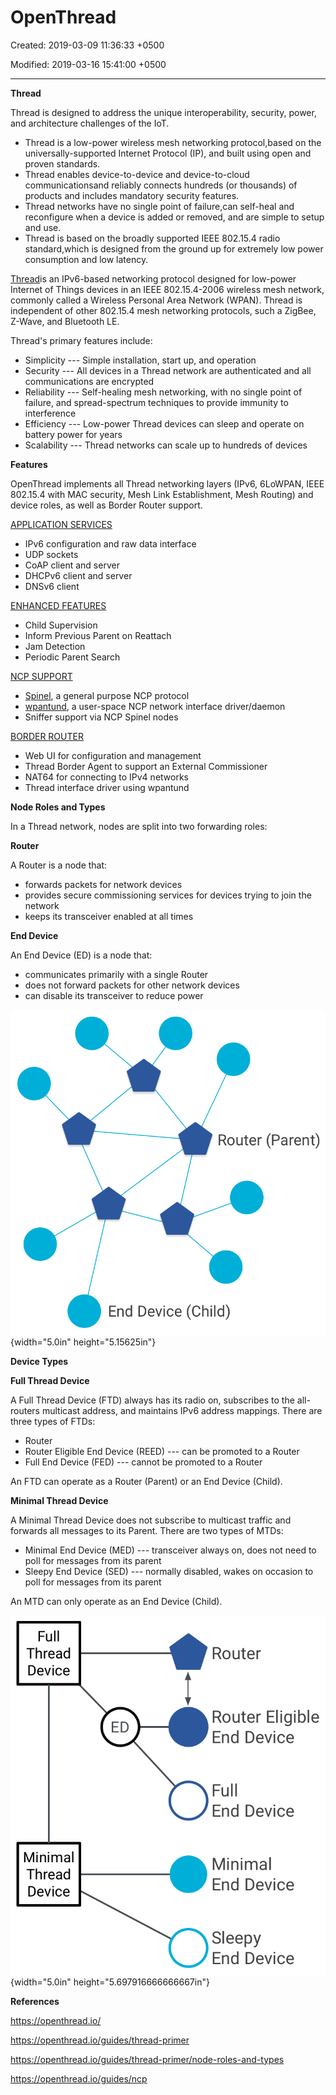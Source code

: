 # OpenThread

Created: 2019-03-09 11:36:33 +0500

Modified: 2019-03-16 15:41:00 +0500

---

**Thread**

Thread is designed to address the unique interoperability, security, power, and architecture challenges of the IoT.
-   Thread is a low-power wireless mesh networking protocol,based on the universally-supported Internet Protocol (IP), and built using open and proven standards.
-   Thread enables device-to-device and device-to-cloud communicationsand reliably connects hundreds (or thousands) of products and includes mandatory security features.
-   Thread networks have no single point of failure,can self-heal and reconfigure when a device is added or removed, and are simple to setup and use.
-   Thread is based on the broadly supported IEEE 802.15.4 radio standard,which is designed from the ground up for extremely low power consumption and low latency.



[Thread](http://threadgroup.org/)is an IPv6-based networking protocol designed for low-power Internet of Things devices in an IEEE 802.15.4-2006 wireless mesh network, commonly called a Wireless Personal Area Network (WPAN). Thread is independent of other 802.15.4 mesh networking protocols, such a ZigBee, Z-Wave, and Bluetooth LE.

Thread's primary features include:
-   Simplicity --- Simple installation, start up, and operation
-   Security --- All devices in a Thread network are authenticated and all communications are encrypted
-   Reliability --- Self-healing mesh networking, with no single point of failure, and spread-spectrum techniques to provide immunity to interference
-   Efficiency --- Low-power Thread devices can sleep and operate on battery power for years
-   Scalability --- Thread networks can scale up to hundreds of devices



**Features**

OpenThread implements all Thread networking layers (IPv6, 6LoWPAN, IEEE 802.15.4 with MAC security, Mesh Link Establishment, Mesh Routing) and device roles, as well as Border Router support.



[APPLICATION SERVICES](https://openthread.io/reference/)
-   IPv6 configuration and raw data interface
-   UDP sockets
-   CoAP client and server
-   DHCPv6 client and server
-   DNSv6 client

[ENHANCED FEATURES](https://openthread.io/guides/build)
-   Child Supervision
-   Inform Previous Parent on Reattach
-   Jam Detection
-   Periodic Parent Search

[NCP SUPPORT](https://openthread.io/guides/ncp/)
-   [Spinel](https://github.com/openthread/openthread/tree/master/src/ncp), a general purpose NCP protocol
-   [wpantund](https://github.com/openthread/wpantund), a user-space NCP network interface driver/daemon
-   Sniffer support via NCP Spinel nodes

[BORDER ROUTER](https://openthread.io/guides/border-router)
-   Web UI for configuration and management
-   Thread Border Agent to support an External Commissioner
-   NAT64 for connecting to IPv4 networks
-   Thread interface driver using wpantund



**Node Roles and Types**

In a Thread network, nodes are split into two forwarding roles:

**Router**

A Router is a node that:
-   forwards packets for network devices
-   provides secure commissioning services for devices trying to join the network
-   keeps its transceiver enabled at all times

**End Device**

An End Device (ED) is a node that:
-   communicates primarily with a single Router
-   does not forward packets for other network devices
-   can disable its transceiver to reduce power



![OT Node Roles](media/OpenThread-image1.png){width="5.0in" height="5.15625in"}



**Device Types**

**Full Thread Device**

A Full Thread Device (FTD) always has its radio on, subscribes to the all-routers multicast address, and maintains IPv6 address mappings. There are three types of FTDs:
-   Router
-   Router Eligible End Device (REED) --- can be promoted to a Router
-   Full End Device (FED) --- cannot be promoted to a Router

An FTD can operate as a Router (Parent) or an End Device (Child).

**Minimal Thread Device**

A Minimal Thread Device does not subscribe to multicast traffic and forwards all messages to its Parent. There are two types of MTDs:
-   Minimal End Device (MED) --- transceiver always on, does not need to poll for messages from its parent
-   Sleepy End Device (SED) --- normally disabled, wakes on occasion to poll for messages from its parent

An MTD can only operate as an End Device (Child).



![OT Device Taxonomy](media/OpenThread-image2.png){width="5.0in" height="5.697916666666667in"}





**References**

<https://openthread.io/>

<https://openthread.io/guides/thread-primer>

<https://openthread.io/guides/thread-primer/node-roles-and-types>

<https://openthread.io/guides/ncp>



